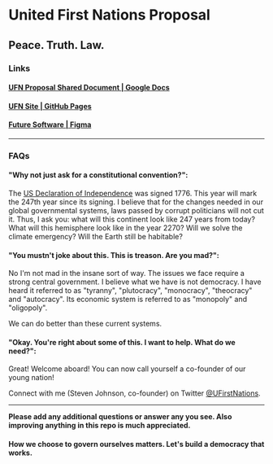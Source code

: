 # United First Nations Proposal

## Peace. Truth. Law.

### Links

#### [UFN Proposal Shared Document | Google Docs](https://docs.google.com/document/d/1UyIVXY5gRCpqHhSNSJuv1oSqAMLoJkzz55F362igWHw/edit?usp=sharing)

#### [UFN Site | GitHub Pages](https://unitedfirstnations.github.io/UFN/)

#### [Future Software | Figma](https://www.figma.com/files/team/1234872038259274057)

---

### FAQs

#### "Why not just ask for a constitutional convention?":

The [US Declaration of Independence](https://www.archives.gov/founding-docs/declaration-transcript) was signed 1776. This year will mark the 247th year since its signing. I believe that for the changes needed in our global governmental systems, laws passed by corrupt politicians will not cut it. Thus, I ask you: what will this continent look like 247 years from today? What will this hemisphere look like in the year 2270? Will we solve the climate emergency? Will the Earth still be habitable?

#### "You mustn't joke about this. This is treason. Are you mad?":

No I'm not mad in the insane sort of way. The issues we face require a strong central government. I believe what we have is not democracy. I have heard it referred to as "tyranny", "plutocracy", "monocracy", "theocracy" and "autocracy". Its economic system is referred to as "monopoly" and "oligopoly". 

We can do better than these current systems.

#### "Okay. You're right about some of this. I want to help. What do we need?":

Great! Welcome aboard! You can now call yourself a co-founder of our young nation!

Connect with me (Steven Johnson, co-founder) on Twitter [@UFirstNations](https://twitter.com/UFirstNations).

---

**Please add any additional questions or answer any you see. Also improving anything in this repo is much appreciated.** 

#### How we choose to govern ourselves matters. Let's build a democracy that works.
